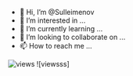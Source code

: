 - 👋 Hi, I’m @Sulleimenov
- 👀 I’m interested in ...
- 🌱 I’m currently learning ...
- 💞️ I’m looking to collaborate on ...
- 📫 How to reach me ...

![views](https://visitor-badge.glitch.me/badge?page_id=sulleimenov&left_color=green&right_color=red)
![viewsss]

<!---
Sulleimenov/Sulleimenov is a ✨ special ✨ repository because its `README.md` (this file) appears on your GitHub profile.
You can click the Preview link to take a look at your changes.
--->
